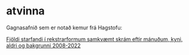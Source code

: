# atvinna

Gagnasafnið sem er notað kemur frá Hagstofu:

[Fjöldi starfandi í rekstrarformum samkvæmt skrám eftir mánuðum, kyni, aldri og bakgrunni 2008-2022](https://px.hagstofa.is/pxis/pxweb/is/Samfelag/Samfelag__vinnumarkadur__vinnuaflskraargogn/VIN10052.px)